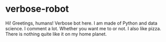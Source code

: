 # verbose-robot
Hi! Greetings, humans! Verbose bot here.
I am made of Python and data science. 
I comment a lot. Whether you want me to or not.
I also like pizza. There is nothing quite like it on my home planet.
